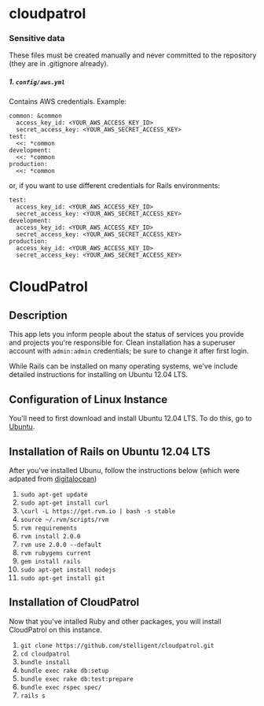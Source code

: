 cloudpatrol
===========

### Sensitive data

These files must be created manually and never committed to the repository (they are in .gitignore already).

##### 1. ```config/aws.yml```

Contains AWS credentials. Example:

```
common: &common
  access_key_id: <YOUR_AWS_ACCESS_KEY_ID>
  secret_access_key: <YOUR_AWS_SECRET_ACCESS_KEY>
test:
  <<: *common
development:
  <<: *common
production:
  <<: *common
```

or, if you want to use different credentials for Rails environments:

```
test:
  access_key_id: <YOUR_AWS_ACCESS_KEY_ID>
  secret_access_key: <YOUR_AWS_SECRET_ACCESS_KEY>
development:
  access_key_id: <YOUR_AWS_ACCESS_KEY_ID>
  secret_access_key: <YOUR_AWS_SECRET_ACCESS_KEY>
production:
  access_key_id: <YOUR_AWS_ACCESS_KEY_ID>
  secret_access_key: <YOUR_AWS_SECRET_ACCESS_KEY>
```


CloudPatrol
==============

## Description

This app lets you inform people about the status of services you provide and projects you're responsible for. 
Clean installation has a superuser account with ```admin:admin``` credentials; be sure to change it after first login.

While Rails can be installed on many operating systems, we've include detailed instructions for installing on Ubuntu 12.04 LTS.

## Configuration of Linux Instance

You'll need to first download and install Ubuntu 12.04 LTS. To do this, go to [Ubuntu](http://releases.ubuntu.com/precise/). 


## Installation of Rails on Ubuntu 12.04 LTS

After you've installed Ubunu, follow the instructions below (which were adpated from [digitalocean](https://www.digitalocean.com/community/articles/how-to-install-ruby-on-rails-on-ubuntu-12-04-lts-precise-pangolin-with-rvm))

1. ```sudo apt-get update```
1. ```sudo apt-get install curl```
1. ```\curl -L https://get.rvm.io | bash -s stable```
1. ```source ~/.rvm/scripts/rvm```
1. ```rvm requirements```
1. ```rvm install 2.0.0```
1. ```rvm use 2.0.0 --default```
1. ```rvm rubygems current```
1. ```gem install rails```
1. ```sudo apt-get install nodejs```
1. ```sudo apt-get install git```

## Installation of CloudPatrol

Now that you've intalled Ruby and other packages, you will install CloudPatrol on this instance.

1. ```git clone https://github.com/stelligent/cloudpatrol.git```
1. ```cd cloudpatrol```
1. ```bundle install```
1. ```bundle exec rake db:setup```
1. ```bundle exec rake db:test:prepare```
1. ```bundle exec rspec spec/```
1. ```rails s``` 
